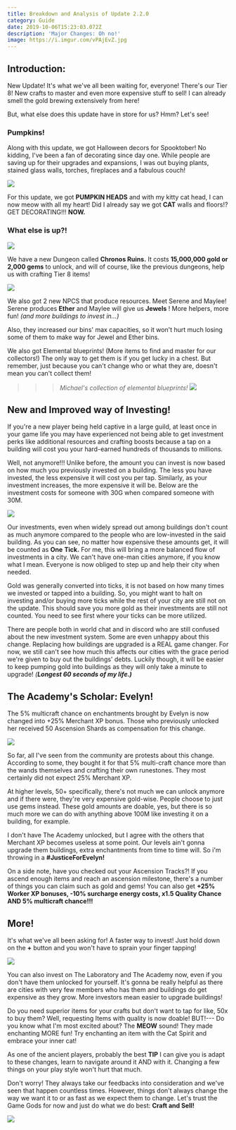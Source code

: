 ```yaml
---
title: Breakdown and Analysis of Update 2.2.0
category: Guide
date: 2019-10-06T15:23:03.072Z
description: 'Major Changes: Oh no!'
image: https://i.imgur.com/vPAjEvZ.jpg
---
```

## Introduction:

New Update! It's what we've all been waiting for, everyone! There's our Tier 8! New crafts to master and even more expensive stuff to sell! I can already smell the gold brewing extensively from here!

But, what else does this update have in store for us? Hmm? Let's see!

### Pumpkins!

Along with this update, we got Halloween decors for Spooktober! No kidding, I've been a fan of decorating since day one. While people are saving up for their upgrades and expansions, I was out buying plants, stained glass walls, torches, fireplaces and a fabulous couch!

![](/img/pmpkins.png)

For this update, we got **PUMPKIN HEADS** and with my kitty cat head, I can now meow with all my heart! Did I already say we got **CAT** walls and floors!? GET DECORATING!!! **NOW.**

### What else is up?!

![](/img/unlock.png)

We have a new Dungeon called **Chronos Ruins.** It costs **15,000,000 gold or 2,000 gems** to unlock, and will of course, like the previous dungeons, help us with crafting Tier 8 items!

![](/img/maylee-serene.png)

We also got 2 new NPCS that produce resources. Meet Serene and Maylee! Serene produces **Ether** and Maylee will give us **Jewels** ! More helpers, more fun! *(and more buildings to invest in...)*

Also, they increased our bins' max capacities, so it won't hurt much losing some of them to make way for Jewel and Ether bins.

We also got Elemental blueprints! (More items to find and master for our collectors!) The only way to get them is if you get lucky in a chest. But remember, just because you can't change who or what they are, doesn't mean you can't collect them!

>>> *Michael's collection of elemental blueprints!*
![](/img/elementals.png)

## New and Improved way of Investing!

If you're a new player being held captive in a large guild, at least once in your game life you may have experienced not being able to get investment perks like additional resources and crafting boosts because a tap on a building will cost you your hard-earned hundreds of thousands to millions.

Well, not anymore!!! Unlike before, the amount you can invest is now based on how much you previously invested on a building. The less you have invested, the less expensive it will cost you per tap. Similarly, as your investment increases, the more expensive it will be. Below are the investment costs for someone with 30G when compared someone with 30M.

![](/img/tick-compared.png)

Our investments, even when widely spread out among buildings don't count as much anymore compared to the people who are low-invested in the said building. As you can see, no matter how expensive these amounts get, it will be counted as **One** **Tick.** For me, this will bring a more balanced flow of investments in a city. We can't have one-man cities anymore, if you know what I mean. Everyone is now obliged to step up and help their city when needed.

Gold was generally converted into ticks, it is not based on how many times we invested or tapped into a building. So, you might want to halt on investing and/or buying more ticks while the rest of your city are still not on the update. This should save you more gold as their investments are still not counted. You need to see first where your ticks can be more utilized.

There are people both in world chat and in discord who are still confused about the new investment system. Some are even unhappy about this change. Replacing how buildings are upgraded is a REAL game changer. For now, we still can't see how much this affects our cities with the grace period we're given to buy out the buildings' debts. Luckily though, it will be easier to keep pumping gold into buildings as they will only take a minute to upgrade! _(**Longest 60 seconds of my life.)**_

## The Academy's Scholar: Evelyn!

The 5% multicraft chance on enchantments brought by Evelyn is now changed into +25% Merchant XP bonus. Those who previously unlocked her received 50 Ascension Shards as compensation for this change.

![](/img/dsd.png)

So far, all I've seen from the community are protests about this change. According to some, they bought it for that 5% multi-craft chance more than the wands themselves and crafting their own runestones. They most certainly did not expect 25% Merchant XP.

At higher levels, 50+ specifically, there's not much we can unlock anymore and if there were, they're very expensive gold-wise. People choose to just use gems instead. These gold amounts are doable, yes, but there is so much more we can do with anything above 100M like investing it on a building, for example.

I don't have The Academy unlocked, but I agree with the others that Merchant XP becomes useless at some point. Our levels ain't gonna upgrade them buildings, extra enchantments from time to time will. So i'm throwing in a **#JusticeForEvelyn!**

On a side note, have you checked out your Ascension Tracks?! If you ascend enough items and reach an ascension milestone, there's a number of things you can claim such as gold and gems! You can also get **+25% Worker XP bonuses, -10% surcharge energy costs, x1.5 Quality Chance AND 5% multicraft chance!!!**

## More!

It's what we've all been asking for! A faster way to invest! Just hold down on the **+** button and you won't have to sprain your finger tapping!

![](/img/invest.png)

You can also invest on The Laboratory and The Academy now, even if you don't have them unlocked for yourself. It's gonna be really helpful as there are cities with very few members who has them and buildings do get expensive as they grow. More investors mean easier to upgrade buildings!

Do you need superior items for your crafts but don't want to tap for like, 50x to buy them? Well, requesting Items with quality is now doable! BUT!--- Do you know what I'm most excited about? The **MEOW** sound! They made enchanting MORE fun! Try enchanting an item with the Cat Spirit and embrace your inner cat!

As one of the ancient players, probably the best **TIP** I can give you is adapt to these changes, learn to navigate around it AND with it. Changing a few things on your play style won't hurt that much.

Don't worry! They always take our feedbacks into consideration and we've seen that happen countless times. However, things don't always change the way we want it to or as fast as we expect them to change. Let's trust the Game Gods for now and just do what we do best: **Craft and Sell!**

![](/img/angela-endtag.png)
